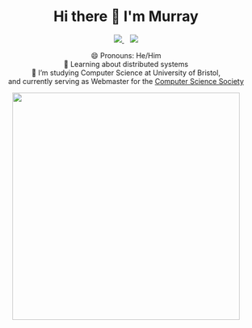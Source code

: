 
<h1 align="center">Hi there 👋 I'm Murray</h1>  
  
<p align='center'>
  
  <a href="https://www.linkedin.com/in/murraygrovessoftware/">
    <img src="https://img.shields.io/badge/linkedin-%230077B5.svg?&style=for-the-badge&logo=linkedin&logoColor=white" />
  </a>&nbsp;&nbsp;
  <a href="mailto:github@murraygrov.es">
    <img src="https://img.shields.io/badge/EMail-D14836?style=for-the-badge&logo=mailgun&logoColor=white" />
  </a>
  <!--<a href="placeholder">
    <img src="https://img.shields.io/badge/Twitter-1DA1F2?style=for-the-badge&logo=twitter&logoColor=white" />        
  </a>&nbsp;&nbsp;-->
 </p>
 <p align="center">
  😄 Pronouns: He/Him  <br>
💬 Learning about distributed systems  <br>
🌱 I’m studying Computer Science at University of Bristol, <br> and currently serving as Webmaster for the <a href="https://cssbristol.co.uk">Computer Science Society</a>  <br>
  </p>
  <p align="center">
  <img width="450" src="https://github-readme-stats-beta-steel-43.vercel.app/api/wakatime?username=murraygroves&langs_count=16&layout=compact&custom_title=All-time%20Stats&theme=react">
</p>
